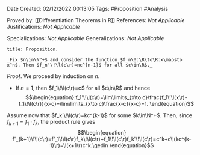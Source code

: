 <div class="topSpace"></div>

Date Created: 02/12/2022 00:13:05
Tags: #Proposition #Analysis

Proved by: [[Differentiation Theorems in R]]
References: _Not Applicable_
Justifications: _Not Applicable_

Specializations: _Not Applicable_
Generalizations: _Not Applicable_

``` ad-Proposition
title: Proposition.

_Fix $n\in\N^+$ and consider the function $f_n\!:\R\to\R:x\mapsto x^n$. Then $f_n'\!\l(c\r)=nc^{n-1}$ for all $c\in\R$._

```

_Proof_. We proceed by induction on $n$.
* If $n=1$, then $f_1\!\l(c\r)=c$ for all $c\in\R$ and hence
$$\begin{equation}
    f_1'\!\l(c\r)=\lim\limits_{x\to c}\frac{f_1\!\l(x\r)-f_1\!\l(c\r)}{x-c}=\lim\limits_{x\to c}\frac{x-c}{x-c}=1.
\end{equation}$$

Assume now that $f_k'\!\l(c\r)=kc^{k-1}$ for some $k\in\N^+$. Then, since $f_{k+1}=f_1\cdot f_k$, the product rule gives
$$\begin{equation}
    f'_{k+1}\!\l(c\r)=f'_1\!\l(c\r)f_k\!\l(c\r)+f_1\!\l(c\r)f_k'\!\l(c\r)=c^k+c\l(kc^{k-1}\r)=\l(k+1\r)c^k.\qedin
\end{equation}$$
